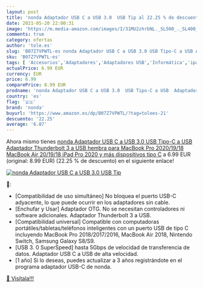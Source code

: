 ```yaml
---
layout: post
title: 'nonda Adaptador USB C a USB 3.0  USB Tip al 22.25 % de descuento'
date: 2021-05-20 22:00:31
image: 'https://m.media-amazon.com/images/I/31MU2zhrbNL._SL500_._SL400_.jpg'
comments: true
category: ofertas
author: 'tole.es'
slug: 'B07Z7VPWTL-es nonda Adaptador USB C a USB 3.0 USB Tipo-C a USB Adaptador...'
sku: 'B07Z7VPWTL-es'
tags: [ 'Accesorios','Adaptadores','Adaptadores USB','Informática','ipad','nonda', ]
actualPrice: 6.99 EUR
currency: EUR
price: 6.99
comparePrice: 8.99 EUR
prodname: 'nonda Adaptador USB C a USB 3.0  USB Tipo-C a USB  Adaptador Thunderbolt 3 a USB hembra para MacBook Pro 2020/19/18  MacBook Air 20/19/18  iPad Pro 2020 y más dispositivos tipo C'
country: 'es'
flag: '🇪🇸'
brand: 'nonda'
buyurl: 'https://www.amazon.es/dp/B07Z7VPWTL/?tag=tolees-21'
descuento: '22.25'
average: '6.87'
---
```


Ahora mismo tienes [nonda Adaptador USB C a USB 3.0  USB Tipo-C a USB  Adaptador Thunderbolt 3 a USB hembra para MacBook Pro 2020/19/18  MacBook Air 20/19/18  iPad Pro 2020 y más dispositivos tipo C](https://www.amazon.es/dp/B07Z7VPWTL/?tag=tolees-21) a 6.99 EUR (original: 8.99 EUR) (22.25 %  de descuento) en el siguiente enlace!

[![nonda Adaptador USB C a USB 3.0  USB Tip](https://m.media-amazon.com/images/I/31MU2zhrbNL._SL500_._SL400_.jpg)](https://www.amazon.es/dp/B07Z7VPWTL/?tag=tolees-21)

🔎:

- [Compatibilidad de uso simultáneo] No bloquea el puerto USB-C adyacente, lo que puede ocurrir en los adaptadores sin cable.
- [Enchufar y Usar] Adaptador OTG. No se necesitan controladores ni software adicionales. Adaptador Thunderbolt 3 a USB.
- [Compatibilidad universal] Compatible con computadoras portátiles/tabletas/teléfonos inteligentes con un puerto USB de tipo C incluyendo MacBook Pro 2018/2017/2016, MacBook Air 2018, Nintendo Switch, Samsung Galaxy S8/S9.
- [USB 3. 0 SuperSpeed] hasta 5Gbps de velocidad de transferencia de datos. Adaptador USB C a USB de alta velocidad.
- [1 año] Si lo deseas, puedes actualizar a 3 años registrándote en el programa adaptador USB-C de nonda.

[🛒 Visítala!!!](https://www.amazon.es/dp/B07Z7VPWTL/?tag=tolees-21)
